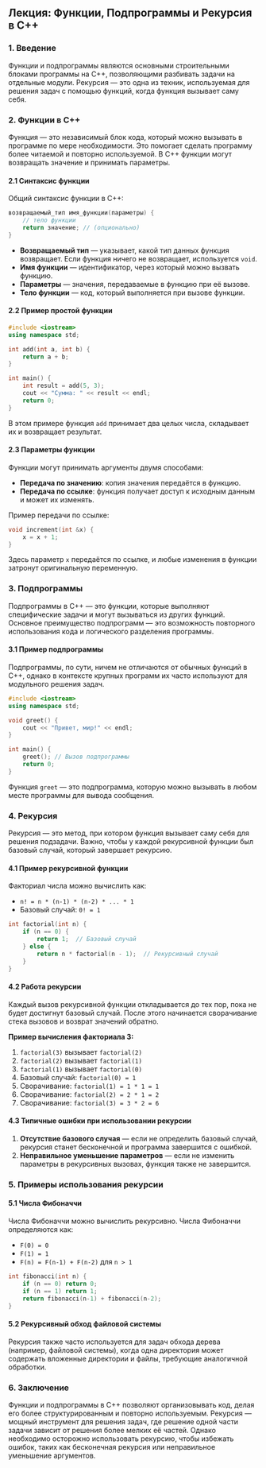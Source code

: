 ## Лекция: **Функции, Подпрограммы и Рекурсия в C++**

### 1. **Введение**

Функции и подпрограммы являются основными строительными блоками программы на C++, позволяющими разбивать задачи на отдельные модули. Рекурсия — это одна из техник, используемая для решения задач с помощью функций, когда функция вызывает саму себя.

### 2. **Функции в C++**

Функция — это независимый блок кода, который можно вызывать в программе по мере необходимости. Это помогает сделать программу более читаемой и повторно используемой. В C++ функции могут возвращать значение и принимать параметры.

#### 2.1 **Синтаксис функции**

Общий синтаксис функции в C++:

```cpp
возвращаемый_тип имя_функции(параметры) {
    // тело функции
    return значение; // (опционально)
}
```

- **Возвращаемый тип** — указывает, какой тип данных функция возвращает. Если функция ничего не возвращает, используется `void`.
- **Имя функции** — идентификатор, через который можно вызвать функцию.
- **Параметры** — значения, передаваемые в функцию при её вызове.
- **Тело функции** — код, который выполняется при вызове функции.

#### 2.2 **Пример простой функции**

```cpp
#include <iostream>
using namespace std;

int add(int a, int b) {
    return a + b;
}

int main() {
    int result = add(5, 3);
    cout << "Сумма: " << result << endl;
    return 0;
}
```

В этом примере функция `add` принимает два целых числа, складывает их и возвращает результат.

#### 2.3 **Параметры функции**

Функции могут принимать аргументы двумя способами:

- **Передача по значению**: копия значения передаётся в функцию.
- **Передача по ссылке**: функция получает доступ к исходным данным и может их изменять.

Пример передачи по ссылке:

```cpp
void increment(int &x) {
    x = x + 1;
}
```

Здесь параметр `x` передаётся по ссылке, и любые изменения в функции затронут оригинальную переменную.

### 3. **Подпрограммы**

Подпрограммы в C++ — это функции, которые выполняют специфические задачи и могут вызываться из других функций. Основное преимущество подпрограмм — это возможность повторного использования кода и логического разделения программы.

#### 3.1 **Пример подпрограммы**

Подпрограммы, по сути, ничем не отличаются от обычных функций в C++, однако в контексте крупных программ их часто используют для модульного решения задач.

```cpp
#include <iostream>
using namespace std;

void greet() {
    cout << "Привет, мир!" << endl;
}

int main() {
    greet(); // Вызов подпрограммы
    return 0;
}
```

Функция `greet` — это подпрограмма, которую можно вызывать в любом месте программы для вывода сообщения.

### 4. **Рекурсия**

Рекурсия — это метод, при котором функция вызывает саму себя для решения подзадачи. Важно, чтобы у каждой рекурсивной функции был базовый случай, который завершает рекурсию.

#### 4.1 **Пример рекурсивной функции**

Факториал числа можно вычислить как:

- `n! = n * (n-1) * (n-2) * ... * 1`
- Базовый случай: `0! = 1`

```cpp
int factorial(int n) {
    if (n == 0) {
        return 1;  // Базовый случай
    } else {
        return n * factorial(n - 1);  // Рекурсивный случай
    }
}
```

#### 4.2 **Работа рекурсии**

Каждый вызов рекурсивной функции откладывается до тех пор, пока не будет достигнут базовый случай. После этого начинается сворачивание стека вызовов и возврат значений обратно.

**Пример вычисления факториала 3:**
1. `factorial(3)` вызывает `factorial(2)`
2. `factorial(2)` вызывает `factorial(1)`
3. `factorial(1)` вызывает `factorial(0)`
4. Базовый случай: `factorial(0) = 1`
5. Сворачивание: `factorial(1) = 1 * 1 = 1`
6. Сворачивание: `factorial(2) = 2 * 1 = 2`
7. Сворачивание: `factorial(3) = 3 * 2 = 6`

#### 4.3 **Типичные ошибки при использовании рекурсии**

1. **Отсутствие базового случая** — если не определить базовый случай, рекурсия станет бесконечной и программа завершится с ошибкой.
2. **Неправильное уменьшение параметров** — если не изменить параметры в рекурсивных вызовах, функция также не завершится.

### 5. **Примеры использования рекурсии**

#### 5.1 **Числа Фибоначчи**

Числа Фибоначчи можно вычислить рекурсивно. Числа Фибоначчи определяются как:
- `F(0) = 0`
- `F(1) = 1`
- `F(n) = F(n-1) + F(n-2)` для `n > 1`

```cpp
int fibonacci(int n) {
    if (n == 0) return 0;
    if (n == 1) return 1;
    return fibonacci(n-1) + fibonacci(n-2);
}
```

#### 5.2 **Рекурсивный обход файловой системы**

Рекурсия также часто используется для задач обхода дерева (например, файловой системы), когда одна директория может содержать вложенные директории и файлы, требующие аналогичной обработки.

### 6. **Заключение**

Функции и подпрограммы в C++ позволяют организовывать код, делая его более структурированным и повторно используемым. Рекурсия — мощный инструмент для решения задач, где решение одной части задачи зависит от решения более мелких её частей. Однако необходимо осторожно использовать рекурсию, чтобы избежать ошибок, таких как бесконечная рекурсия или неправильное уменьшение аргументов.